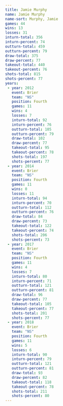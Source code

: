 ```yaml
---
title: Jamie Murphy
name: Jamie Murphy
name-sort: Murphy, Jamie
games: 44
wins: 13
losses: 31
inturn-total: 356
inturn-percent: 74
outturn-total: 459
outturn-percent: 79
draw-total: 375
draw-percent: 77
takeout-total: 440
takeout-percent: 76
shots-total: 815
shots-percent: 77
years:
 - year: 2012
   event: Brier
   team: "NS"
   position: Fourth
   games: 11
   wins: 4
   losses: 7
   inturn-total: 92
   inturn-percent: 76
   outturn-total: 105
   outturn-percent: 79
   draw-total: 102
   draw-percent: 77
   takeout-total: 95
   takeout-percent: 78
   shots-total: 197
   shots-percent: 77
 - year: 2014
   event: Brier
   team: "NS"
   position: Fourth
   games: 11
   wins: 0
   losses: 11
   inturn-total: 94
   inturn-percent: 70
   outturn-total: 112
   outturn-percent: 76
   draw-total: 84
   draw-percent: 73
   takeout-total: 122
   takeout-percent: 74
   shots-total: 206
   shots-percent: 73
 - year: 2017
   event: Brier
   team: "NS"
   position: Fourth
   games: 11
   wins: 4
   losses: 7
   inturn-total: 80
   inturn-percent: 71
   outturn-total: 121
   outturn-percent: 81
   draw-total: 96
   draw-percent: 77
   takeout-total: 105
   takeout-percent: 77
   shots-total: 201
   shots-percent: 77
 - year: 2018
   event: Brier
   team: "NS"
   position: Fourth
   games: 11
   wins: 5
   losses: 6
   inturn-total: 90
   inturn-percent: 79
   outturn-total: 121
   outturn-percent: 81
   draw-total: 93
   draw-percent: 82
   takeout-total: 118
   takeout-percent: 78
   shots-total: 211
   shots-percent: 80
---
```

